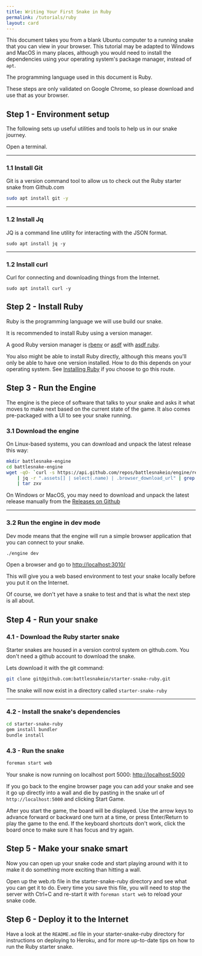 ```yaml
---
title: Writing Your First Snake in Ruby
permalink: /tutorials/ruby
layout: card
---
```


This document takes you from a blank Ubuntu computer to a running snake that you can view in your browser. This tutorial may be adapted to Windows and MacOS in many places, although you would need to install the dependencies using your operating system's package manager, instead of `apt`.

The programming language used in this document is Ruby.

These steps are only validated on Google Chrome, so please download and use that as your browser.

## Step 1 - Environment setup

The following sets up useful utilities and tools to help us in our snake journey.

Open a terminal.

---

### 1.1 Install Git

Git is a version command tool to allow us to check out the Ruby starter snake from Github.com

```bash
sudo apt install git -y
```

---

### 1.2 Install Jq

JQ is a command line utility for interacting with the JSON format.

```
sudo apt install jq -y
```

---

### 1.2 Install curl

Curl for connecting and downloading things from the Internet.

```
sudo apt install curl -y
```

## Step 2 - Install Ruby

Ruby is the programming language we will use build our snake.

It is recommended to install Ruby using a version manager.

A good Ruby version manager is [rbenv](https://github.com/rbenv/rbenv) or [asdf](https://github.com/asdf-vm/asdf) with [asdf ruby](https://github.com/asdf-vm/asdf-ruby).

You also might be able to install Ruby directly, although this means you'll
only be able to have one version installed. How to do this depends on your
operating system. See [Installing
Ruby](https://www.ruby-lang.org/en/documentation/installation/) if you choose
to go this route.

## Step 3 - Run the Engine

The engine is the piece of software that talks to your snake and asks it what moves to make next based on the current
state of the game.  It also comes pre-packaged with a UI to see your snake running.

### 3.1 Download the engine

On Linux-based systems, you can download and unpack the latest release this way:

```bash
mkdir battlesnake-engine
cd battlesnake-engine
wget -qO- `curl -s https://api.github.com/repos/battlesnakeio/engine/releases/latest \
    | jq -r ".assets[] | select(.name) | .browser_download_url" | grep Linux | grep 64` \
    | tar zxv
```

On Windows or MacOS, you may need to download and unpack the latest release manually from the [Releases on Github](https://github.com/battlesnakeio/engine/releases)

---

### 3.2 Run the engine in dev mode

Dev mode means that the engine will run a simple browser application that you can connect to your snake.

```bash
./engine dev
```

Open a browser and go to <a href="http://localhost:3010/">http://localhost:3010/</a>

This will give you a web based environment to test your snake locally before you put it on the Internet.

Of course, we don't yet have a snake to test and that is what the next step is all about.

## Step 4 - Run your snake

### 4.1 - Download the Ruby starter snake

Starter snakes are housed in a version control system on github.com. You don't need a github account to download the
snake.

Lets download it with the git command:

```bash
git clone git@github.com:battlesnakeio/starter-snake-ruby.git
```

The snake will now exist in a directory called `starter-snake-ruby`

---

### 4.2 - Install the snake's dependencies

```bash
cd starter-snake-ruby
gem install bundler
bundle install
```

### 4.3 - Run the snake

```bash
foreman start web
```

Your snake is now running on localhost port 5000: [http://localhost:5000](http://localhost:5000)

If you go back to the engine browser page you can add your snake and see it go up directly into a wall and die by pasting
in the snake url of `http://localhost:5000` and clicking Start Game.

After you start the game, the board will be displayed. Use the arrow keys to advance forward or backward one turn at a time, or press Enter/Return to play the game to the end. If the keyboard shortcuts don't work, click the board once to make sure it has focus and try again.

## Step 5 - Make your snake smart

Now you can open up your snake code and start playing around with it to make it do something more exciting than hitting a
wall.

Open up the web.rb file in the starter-snake-ruby directory and see what you can get it to do.  Every time you save
this file, you will need to stop the server with Ctrl+C and re-start it with `foreman start web` to reload your snake code.

## Step 6 - Deploy it to the Internet

Have a look at the `README.md` file in your starter-snake-ruby directory for
instructions on deploying to Heroku, and for more up-to-date tips on how to run
the Ruby starter snake.
